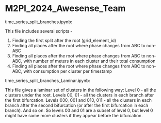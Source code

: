 # M2PI_2024_Awesense_Team

time_series_split_branches.ipynb:

This file includes several scripts - 
1. Finding the first split after the root (grid_element_id)
2. Finding all places after the root where phase changes from ABC to non-ABC
3. Finding all places after the root where phase changes from ABC to non-ABC, with number of meters in each cluster and their total consumption
4. Finding all places after the root where phase changes from ABC to non-ABC, with consumption per cluster per timestamp

time_series_split_branches_Laminar.ipynb:

This file gives a laminar set of clusters in the following way:
Level 0 - all the clusters under the root.
Levels 00, 01 - all the clusters in each branch after the first bifurcation.
Levels 000, 001 and 010, 011 - all the clusters in each branch after the second bifurcation (or after the first bifurcation in each branch).
And so on.
So levels 00 and 01 are a subset of level 0, but level 0 might have some more clusters if they appear before the bifurcation.
